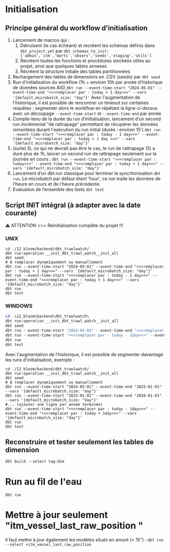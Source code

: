 # Initialisation

## Principe général du workflow d'initialisation

1. Lancement de macros qui : 
    1. Détruisent (le cas échéant) et recréent les schémas définis dans `dbt_project.yml` par 
    `dbt_schemas_to_init: ['admin','itm','marts','observ','seeds','staging','utils']` 
    2. Recréent toutes les fonctions et procédures stockées utiles au projet, ainsi que quelques tables annexes
    3. Récréent la structure initiale des tables partitionnées
2. Rechargement des tables de dimensions en .CSV (seeds) par `dbt seed`
4. Run d’initialisation du workflow (1h + environ 10h par année d’historique de données sources AIS)
`dbt run --event-time-start "2024-05-01" --event-time-end "<<<remplacer par : today + 1 day>>>" --vars '{default_microbatch_size: "day"}'`
Avec l'augmentation de l'historique, il est possible de rencontrer un timeout sur certaines requêtes : segmenter alors le workflow en répétant la ligne ci-dessus avec un découpage `--event-time-start` et `--event-time-end` par année
5. Compte-tenu de la durée du run d’initialisation, lancement d’un second run incrémental "de rattrapage" permettant de récupérer les données remontées durant l'exécution du run initial (durée : environ 15')
`dbt run --event-time-start "<<<remplacer par : today - 1 day>>>" --event-time-end "<<<remplacer par : today + 1 day >>>" --vars '{default_microbatch_size: "day"}'`
5. (suite) Si, ce qui ne devrait pas être le cas, le run de rattrapage (5) a duré plus de 1h, lancer un second run de rattrapage seulement sur la journée en cours : 
`dbt run --event-time-start "<<<remplacer par : today>>>" --event-time-end "<<<remplacer par : today + 1 day>>>" --vars '{default_microbatch_size: "day"}'`
6. Lancement d’un dbt run classique pour terminer la syncrhonisation `dbt run`. Le microbatch par défaut étant 'hour', ce run traite les données de l'heure en cours et de l'heure précédente.
7. Evaluation de l’ensemble des tests `dbt test`

## Script INIT intégral (à adapter avec la date courante)
⚠️ ATTENTION >>> Réinitialisation complète du projet !!!

### UNIX
```shell
cd ./12_bloom/backend/dbt_trawlwatch/
dbt run-operation __init_dbt_trawl_watch__init_all
dbt seed
# À remplacer dynamiquement ou manuellement
dbt run --event-time-start "2024-05-01" --event-time-end "<<<remplacer par : today + 1 day>>>" --vars '{default_microbatch_size: "day"}'
dbt run --event-time-start "<<<remplacer par : today - 1 day>>>" --event-time-end "<<<remplacer par : today + 1 day>>>" --vars '{default_microbatch_size: "day"}'
dbt run
dbt test
```

### WINDOWS
```powershell
cd .\12_bloom\backend\dbt_trawlwatch\
dbt run-operation __init_dbt_trawl_watch__init_all
dbt seed
dbt run --event-time-start "2024-05-01" --event-time-end "<<<remplacer par : today + 1day>>>" --vars '{default_microbatch_size: "day"}'
dbt run --event-time-start "<<<remplacer par : today - 1day>>>" --event-time-end "<<<remplacer par : today + 1day>>>" --vars '{default_microbatch_size: "day"}'
dbt run 
dbt test
```


Avec l'augmentation de l'historique, il est possible de segmenter davantage les runs d'initialisation, exemple : 
```shell
cd ./12_bloom/backend/dbt_trawlwatch/
dbt run-operation __init_dbt_trawl_watch__init_all
dbt seed
# À remplacer dynamiquement ou manuellement
dbt run --event-time-start "2024-05-01" --event-time-end "2025-01-01" --vars '{default_microbatch_size: "day"}'
dbt run --event-time-start "2025-01-01" --event-time-end "2026-01-01" --vars '{default_microbatch_size: "day"}'
#... (ajouter une ligne par année terminée)
dbt run --event-time-start "<<<remplacer par : today - 1day>>>" --event-time-end "<<<remplacer par : today + 1day>>>" --vars '{default_microbatch_size: "day"}'
dbt run
dbt test
```

## Reconstruire et tester seulement les tables de dimension
```shell
dbt build --select tag:dim 
```

# Run au fil de l'eau
```shell
dbt run
```

# Mettre à jour seulement "itm_vessel_last_raw_position "
Il faut mettre à jour également les modèles situés en amont (< 15") : 
`dbt run --select +itm_vessel_last_raw_position` 